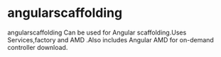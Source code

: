 # angularscaffolding
angularscaffolding
Can be used for Angular scaffolding.Uses Services,factory and AMD .Also includes Angular AMD for on-demand controller download.
